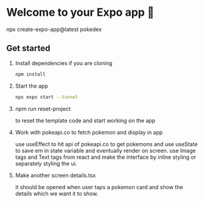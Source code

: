 # Welcome to your Expo app 👋

npx create-expo-app@latest pokedex

## Get started

1. Install dependencies if you are cloning

   ```bash
   npm install
   ```

2. Start the app

   ```bash
   npx expo start --tunnel 
   ```

3. npm run reset-project

   to reset the template code and start working on the app

4. Work with pokeapi.co to fetch pokemon and display in app

   use useEffect to hit api of pokeapi.co to get pokemons and use useState to save em
   in state variable and eventually render on screen.
   use Image tags and Text tags from react and make the interface by inline styling or
   separately styling the ui. 

5. Make another screen details.tsx

   it should be opened when user taps a pokemon card and show the details which we want it to show.   

  